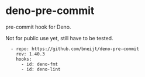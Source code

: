# deno-pre-commit

pre-commit hook for Deno.

Not for public use yet, still have to be tested.

```
  - repo: https://github.com/bneijt/deno-pre-commit
    rev: 1.40.3
    hooks:
      - id: deno-fmt
      - id: deno-lint
```
